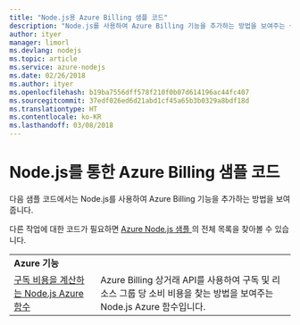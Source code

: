 ```yaml
---
title: "Node.js용 Azure Billing 샘플 코드"
description: "Node.js를 사용하여 Azure Billing 기능을 추가하는 방법을 보여주는 샘플 코드입니다."
author: ityer
manager: limorl
ms.devlang: nodejs
ms.topic: article
ms.service: azure-nodejs
ms.date: 02/26/2018
ms.author: ityer
ms.openlocfilehash: b19ba7556dff578f210f0b07d614196ac44fc407
ms.sourcegitcommit: 37edf026ed6d21abd1cf45a65b3b0329a8bdf18d
ms.translationtype: HT
ms.contentlocale: ko-KR
ms.lasthandoff: 03/08/2018
---
```

# <a name="azure-billing-with-nodejs-code-samples"></a>Node.js를 통한 Azure Billing 샘플 코드

다음 샘플 코드에서는 Node.js를 사용하여 Azure Billing 기능을 추가하는 방법을 보여줍니다.

다른 작업에 대한 코드가 필요하면 [Azure Node.js 샘플 ](https://azure.microsoft.com/resources/samples/?term=nodejs)의 전체 목록을 찾아볼 수 있습니다.

| | |
|---|---|
| **Azure 기능** ||
| [구독 비용을 계산하는 Node.js Azure 함수](https://azure.microsoft.com/resources/samples/consumption-cost-node/) | Azure Billing 상거래 API를 사용하여 구독 및 리소스 그룹 당 소비 비용을 찾는 방법을 보여주는 Node.js Azure 함수입니다. |
